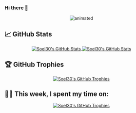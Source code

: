 ### Hi there 👋
<p align="center">
  <img src="https://acegif.com/wp-content/uploads/anime-love-29.gif" alt="animated" />
</p>

<!--
**Soel30/Soel30** is a ✨ _special_ ✨ repository because its `README.md` (this file) appears on your GitHub profile.

Here are some ideas to get you started:

- 🔭 I’m currently working on ...
- 🌱 I’m currently learning ...
- 👯 I’m looking to collaborate on ...
- 🤔 I’m looking for help with ...
- 💬 Ask me about ...
- 📫 How to reach me: ...
- 😄 Pronouns: ...
- ⚡ Fun fact: ...
-->
## &#x1f4c8; GitHub Stats

<p align="center">
  <a href="https://github.com/Soel30/Soel30">
  <img align="center" src="https://github-readme-stats.vercel.app/api/top-langs/?username=Soel30&hide=c%2B%2B,c,matlab,assembly&title_color=6aa6f8&text_color=8a919a&icon_color=6aa6f8&bg_color=22272e&theme=gruvbox" alt="Soel30's GitHub Stats" />
</a>

<a href="https://github.com/Soel30/Soel30">
  <img align="center" src="https://github-readme-stats.vercel.app/api?username=Soel30&show_icons=true&line_height=27&count_private=true&title_color=6aa6f8&text_color=8a919a&icon_color=6aa6f8&bg_color=22272e&theme=gruvbox" alt="Soel30's GitHub Stats" />
</a>
 </p>

## 🏆 GitHub Trophies
<p align="center">
  <a href="https://github.com/Soel30/Soel30">
  <img align="center" src="https://github-profile-trophy.vercel.app/?username=Soel30" alt="Soel30's GitHub Trophies" />
</a>
  </p>
  
## 👨‍💻 This week, I spent my time on:
<p align="center">
   <a href="https://github.com/Soel30/Soel30">
  <img align="center" src="https://github-readme-stats.vercel.app/api/wakatime?username=Soel30&line_height=27&title_color=6aa6f8&text_color=8a919a&icon_color=6aa6f8&bg_color=22272e" alt="Soel30's GitHub Trophies" />
</a>
  </p>
